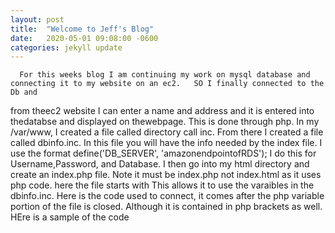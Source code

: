 ```yaml
---
layout: post
title:  "Welcome to Jeff's Blog"
date:   2020-05-01 09:08:00 -0600
categories: jekyll update
---
```

 


      For this weeks blog I am continuing my work on mysql database and connecting it to my website on an ec2.   SO I finally connected to the Db and
from theec2 website I can enter a name and address and it is entered into thedatabse and displayed on thewebpage. This is done through php. In my 
/var/www, I created a file called directory call inc. From there I created a file called dbinfo.inc. In this file you will have the info needed by  the index file. 
I use the format define('DB_SERVER', 'amazonendpointofRDS'); I do this for Username,Password, and Database. I then go into my html directory and create 
an index.php file. Note it must be index.php not index.html as it uses php code. 
here the file starts with <?php include "../inc/abinfo.inc" ?>This allows it to use 
the varaibles in the dbinfo.inc. Here is the code used to connect, it comes after 
the php variable portion of the file is closed. Although it is contained in php brackets as well. HEre is a sample of the code
<?php

  /* Connect to MySQL and select the database. */
  $connection = mysqli_connect(DB_SERVER, DB_USERNAME, DB_PASSWORD);

  if (mysqli_connect_errno()) echo "Failed to connect to MySQL: " . mysqli_conne$
  $database = mysqli_select_db($connection, DB_DATABASE);

  /* Ensure that the EMPLOYEES table exists. */
  VerifyEmployeesTable($connection, DB_DATABASE);

  /* If input fields are populated, add a row to the EMPLOYEES table. */
  $employee_name = htmlentities($_POST['NAME']);
  $employee_address = htmlentities($_POST['ADDRESS']);

  if (strlen($employee_name) || strlen($employee_address)) {
    AddEmployee($connection, $employee_name, $employee

This code is follwed by code that access the mysql table sprecified and enter values inside then displays them on  my webpage. 